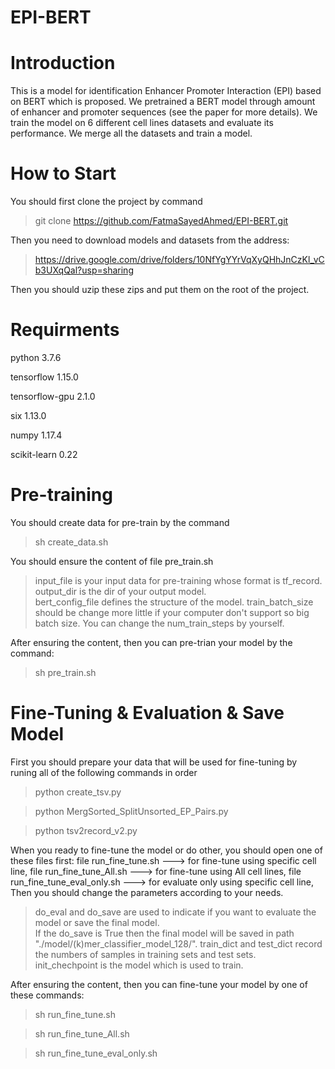 # EPI-BERT

# Introduction
This is a model for identification Enhancer Promoter Interaction (EPI) based on BERT which is proposed.
We pretrained a BERT model through amount of enhancer and promoter sequences (see the paper for more details).
We train the model on 6 different cell lines datasets and evaluate its performance.
We merge all the datasets and train a model.
# How to Start
You should first clone the project by command
>git clone https://github.com/FatmaSayedAhmed/EPI-BERT.git

Then you need to download models and datasets from the address:
>https://drive.google.com/drive/folders/10NfYgYYrVqXyQHhJnCzKl_vCb3UXqQal?usp=sharing
 
Then you should uzip these zips and put them on the root of the project.

# Requirments 
python                    3.7.6

tensorflow                1.15.0

tensorflow-gpu            2.1.0

six                       1.13.0

numpy                     1.17.4

scikit-learn              0.22

# Pre-training
 
 You should create data for pre-train by the command
 >sh create_data.sh
 
You should ensure the content of file pre_train.sh
>input_file is your input data for pre-training whose format is tf_record.  
output_dir is the dir of your output model.  
bert_config_file defines the structure of the model.
train_batch_size should be change more little if your computer don't support so big batch size.
You can change the num_train_steps by yourself.

After ensuring the content, then you can pre-trian your model by the command:
>sh pre_train.sh

 # Fine-Tuning & Evaluation & Save Model
 First you should prepare your data that will be used for fine-tuning by runing all of the following commands in order
> python create_tsv.py 
  
> python MergSorted_SplitUnsorted_EP_Pairs.py
  
> python tsv2record_v2.py
 
 When you ready to fine-tune the model or do other, you should open one of these files first:
 file run_fine_tune.sh ---> for fine-tune using specific cell line,
 file run_fine_tune_All.sh ---> for fine-tune using All cell lines,
 file run_fine_tune_eval_only.sh ---> for evaluate only using specific cell line,
 Then you should change the parameters according to your needs.
> do_eval and do_save are used to indicate if you want to evaluate the model or save the final model.  
If the do_save is True then the final model will be saved in path "./model/(k)mer_classifier_model_128/".
train_dict and test_dict record the numbers of samples in training sets and test sets.  
init_chechpoint is the model which is used to train.

After ensuring the content, then you can fine-tune your model by one of these commands:
> sh run_fine_tune.sh
 
> sh run_fine_tune_All.sh
 
> sh run_fine_tune_eval_only.sh
